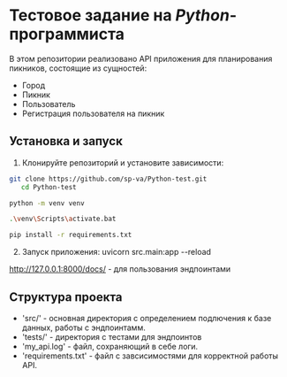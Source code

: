 # Тестовое задание на _Python_-программиста

В этом репозитории реализовано API приложения для планирования пикников, состоящие из сущностей:
 - Город
 - Пикник
 - Пользователь
 - Регистрация пользователя на пикник

## Установка и запуск

1. Клонируйте репозиторий и установите зависимости:

```bash
git clone https://github.com/sp-va/Python-test.git
   cd Python-test

python -m venv venv

.\venv\Scripts\activate.bat

pip install -r requirements.txt
```

2. Запуск приложения:
uvicorn src.main:app --reload

http://127.0.0.1:8000/docs/ - для пользования эндпоинтами

## Структура проекта

- 'src/' - основная директория с определением подлючения к базе данных, работы с эндпоинтамм.
- 'tests/' - директория с тестами для эндпоинтов
- 'my_api.log' - файл, сохраняющий в себе логи.
- 'requirements.txt' - файл с завсисимостями для корректной работы API.

